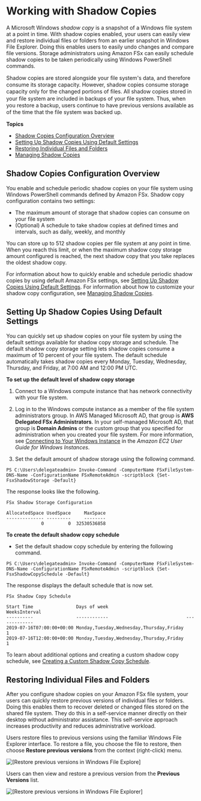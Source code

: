 # Working with Shadow Copies<a name="shadow-copies-fsxW"></a>

A Microsoft Windows *shadow copy* is a snapshot of a Windows file system at a point in time\. With shadow copies enabled, your users can easily view and restore individual files or folders from an earlier snapshot in Windows File Explorer\. Doing this enables users to easily undo changes and compare file versions\. Storage administrators using Amazon FSx can easily schedule shadow copies to be taken periodically using Windows PowerShell commands\.

Shadow copies are stored alongside your ﬁle system's data, and therefore consume its storage capacity\. However, shadow copies consume storage capacity only for the changed portions of ﬁles\. All shadow copies stored in your ﬁle system are included in backups of your ﬁle system\. Thus, when you restore a backup, users continue to have previous versions available as of the time that the ﬁle system was backed up\.

**Topics**
+ [Shadow Copies Configuration Overview](#shadow-cpy-config-ovrvw)
+ [Setting Up Shadow Copies Using Default Settings](#setting-up-fsx-shadow-copies)
+ [Restoring Individual Files and Folders](#end-user-experience)
+ [Managing Shadow Copies](manage-shadow-cpy.md)

## Shadow Copies Configuration Overview<a name="shadow-cpy-config-ovrvw"></a>

You enable and schedule periodic shadow copies on your file system using Windows PowerShell commands defined by Amazon FSx\. Shadow copy configuration contains two settings:
+ The maximum amount of storage that shadow copies can consume on your file system
+ \(Optional\) A schedule to take shadow copies at defined times and intervals, such as daily, weekly, and monthly

You can store up to 512 shadow copies per file system at any point in time\. When you reach this limit, or when the maximum shadow copy storage amount configured is reached, the next shadow copy that you take replaces the oldest shadow copy\.

For information about how to quickly enable and schedule periodic shadow copies by using default Amazon FSx settings, see [Setting Up Shadow Copies Using Default Settings](#setting-up-fsx-shadow-copies)\. For information about how to customize your shadow copy configuration, see [Managing Shadow Copies](manage-shadow-cpy.md)\.

## Setting Up Shadow Copies Using Default Settings<a name="setting-up-fsx-shadow-copies"></a>

You can quickly set up shadow copies on your file system by using the default settings available for shadow copy storage and schedule\. The default shadow copy storage setting lets shadow copies consume a maximum of 10 percent of your file system\. The default schedule automatically takes shadow copies every Monday, Tuesday, Wednesday, Thursday, and Friday, at 7:00 AM and 12:00 PM UTC\. 

**To set up the default level of shadow copy storage**

1. Connect to a Windows compute instance that has network connectivity with your file system\. 

1. Log in to the Windows compute instance as a member of the file system administrators group\. In AWS Managed Microsoft AD, that group is **AWS Delegated FSx Administrators**\. In your self\-managed Microsoft AD, that group is **Domain Admins** or the custom group that you specified for administration when you created your file system\. For more information, see [Connecting to Your Windows Instance](https://docs.aws.amazon.com/AWSEC2/latest/WindowsGuide/connecting_to_windows_instance.html) in the *Amazon EC2 User Guide for Windows Instances*\. 

1.  Set the default amount of shadow storage using the following command\. 

   ```
   PS C:\Users\delegateadmin> Invoke-Command -ComputerName FSxFileSystem-DNS-Name -ConfigurationName FSxRemoteAdmin -scriptblock {Set-FsxShadowStorage -Default}
   ```

   The response looks like the following\.

   ```
   FSx Shadow Storage Configuration 
   
   AllocatedSpace UsedSpace     MaxSpace
   -------------- ---------     --------
                0         0  32530536858
   ```

**To create the default shadow copy schedule**
+  Set the default shadow copy schedule by entering the following command\. 

  ```
  PS C:\Users\delegateadmin> Invoke-Command -ComputerName FSxFileSystem-DNS-Name -ConfigurationName FSxRemoteAdmin -scriptblock {Set-FsxShadowCopySchedule -Default}
  ```

   The response displays the default schedule that is now set\. 

  ```
  FSx Shadow Copy Schedule
  
  Start Time                Days of week                             WeeksInterval
  ----------                ------------                             -------------
  2019-07-16T07:00:00+00:00 Monday,Tuesday,Wednesday,Thursday,Friday             1
  2019-07-16T12:00:00+00:00 Monday,Tuesday,Wednesday,Thursday,Friday             1
  ```

 To learn about additional options and creating a custom shadow copy schedule, see [Creating a Custom Shadow Copy Schedule](manage-shadow-cpy.md#shadow-schedules)\. 

## Restoring Individual Files and Folders<a name="end-user-experience"></a>

After you configure shadow copies on your Amazon FSx file system, your users can quickly restore previous versions of individual files or folders\. Doing this enables them to recover deleted or changed files stored on the shared file system\. They do this in a self\-service manner directly on their desktop without administrator assistance\. This self\-service approach increases productivity and reduces administrative workload\. 

Users restore files to previous versions using the familiar Windows File Explorer interface\. To restore a file, you choose the file to restore, then choose **Restore previous versions** from the context \(right\-click\) menu\.

![\[Restore previous versions in Windows File Explore\]](http://docs.aws.amazon.com/fsx/latest/WindowsGuide/images/restore-prev-vers.png)

 Users can then view and restore a previous version from the **Previous Versions** list\. 

![\[Restore previous versions in Windows File Explorer\]](http://docs.aws.amazon.com/fsx/latest/WindowsGuide/images/rest-list.png)